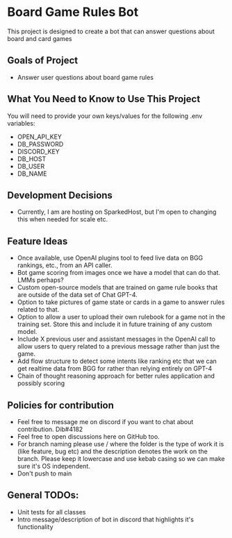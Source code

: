 # Board Game Rules Bot

This project is designed to create a bot that can answer questions about board and card games

## Goals of Project
- Answer user questions about board game rules

## What You Need to Know to Use This Project
You will need to provide your own keys/values for the following .env variables:
- OPEN_API_KEY
- DB_PASSWORD
- DISCORD_KEY
- DB_HOST
- DB_USER
- DB_NAME

## Development Decisions
- Currently, I am are hosting on SparkedHost, but I'm open to changing this when needed for scale etc.

## Feature Ideas
- Once available, use OpenAI plugins tool to feed live data on BGG rankings, etc., from an API caller.
- Bot game scoring from images once we have a model that can do that. LMMs perhaps?
- Custom open-source models that are trained on game rule books that are outside of the data set of Chat GPT-4.
- Option to take pictures of game state or cards in a game to answer rules related to that.
- Option to allow a user to upload their own rulebook for a game not in the training set. Store this and include it in future training of any custom model.
- Include X previous user and assistant messages in the OpenAI call to allow users to query related to a previous message rather than just the game.
- Add flow structure to detect some intents like ranking etc that we can get realtime data from BGG for rather than relying entirely on GPT-4
- Chain of thought reasoning approach for better rules application and possibly scoring

## Policies for contribution
- Feel free to message me on discord if you want to chat about contribution. Dib#4182
- Feel free to open discussions here on GitHub too.
- For branch naming please use <folder>/<description-of-work> where the folder is the type of work it is (like feature, bug etc) and the description denotes the work on the branch. Please keep it lowercase and use kebab casing so we can make sure it's OS independent.
- Don't push to main

## General TODOs:
- Unit tests for all classes
- Intro message/description of bot in discord that highlights it's functionality
